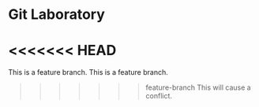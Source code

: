 # Git Laboratory
<<<<<<< HEAD
=======
This is a feature branch.
This is a feature branch.
>>>>>>> feature-branch
This will cause a conflict.
